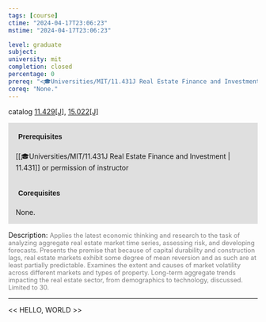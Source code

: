 ```yaml
---
tags: [course]
ctime: "2024-04-17T23:06:23"
mstime: "2024-04-17T23:06:23"

level: graduate
subject: 
university: mit
completion: closed
percentage: 0
prereq: "<🎓Universities/MIT/11.431J Real Estate Finance and Investment> or permission of instructor"
coreq: "None."
---
```


catalog [11.429[J]](http://student.mit.edu/catalog/m11c.html#11.429), [15.022[J]](http://student.mit.edu/catalog/m15a.html#15.022)

<span style="display: block; padding: 15px; background-color: rgb(100, 100, 100, 0.2);"><font id="m_prereq572_0" style="display: block; font-family: Arial, sans-serif; font-weight: bold; padding: 5px">Prerequisites</font><br><span id="prereq572_0">[[🎓Universities/MIT/11.431J Real Estate Finance and Investment | 11.431]] or permission of instructor</span></span>
<span style="display: block; padding: 15px; background-color: rgb(100, 100, 100, 0.2);"><font id="m_coreq572_0" style="display: block; font-family: Arial, sans-serif; font-weight: bold; padding: 5px">Corequisites</font><br><span id="coreq572_0">None.</span></span>

<font style="">Description:</font>
<font style="color: grey; font-size: 0.8rem;">Applies the latest economic thinking and research to the task of analyzing aggregate real estate market time series, assessing risk, and developing forecasts. Presents the premise that because of capital durability and construction lags, real estate markets exhibit some degree of mean reversion and as such are at least partially predictable. Examines the extent and causes of market volatility across different markets and types of property. Long-term aggregate trends impacting the real estate sector, from demographics to technology, discussed. Limited to 30.</font>



---

<< HELLO, WORLD >>
